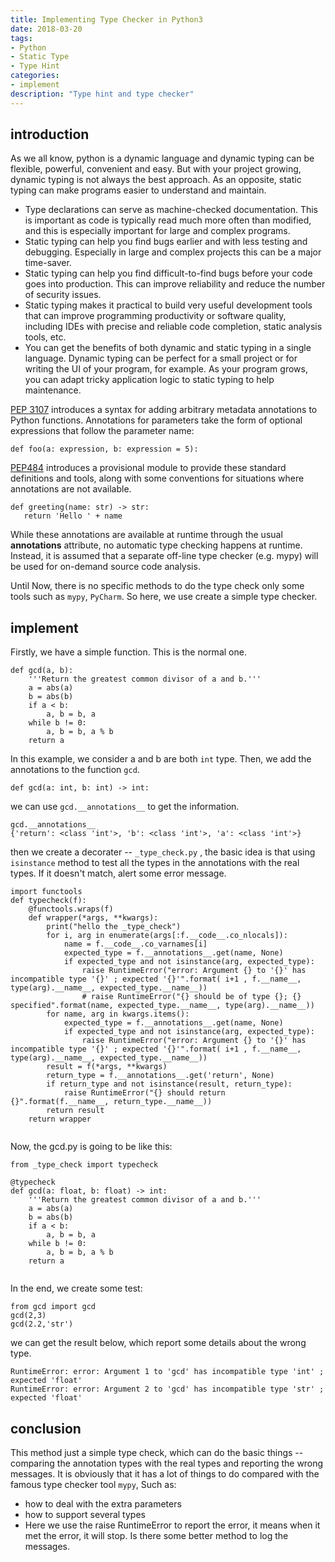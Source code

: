 ```yaml
---
title: Implementing Type Checker in Python3
date: 2018-03-20
tags:
- Python
- Static Type
- Type Hint
categories:
- implement
description: "Type hint and type checker"
---
```


## introduction
As we all know, python is a dynamic language and dynamic typing can be flexible, powerful, convenient and easy. But with your project growing, dynamic typing is not always the best approach. As an opposite, static typing can make programs easier to understand and maintain.
- Type declarations can serve as machine-checked documentation. This is important as code is typically read much more often than modified, and this is especially important for large and complex programs.
- Static typing can help you find bugs earlier and with less testing and debugging. Especially in large and complex projects this can be a major time-saver.
- Static typing can help you find difficult-to-find bugs before your code goes into production. This can improve reliability and reduce the number of security issues.
- Static typing makes it practical to build very useful development tools that can improve programming productivity or software quality, including IDEs with precise and reliable code completion, static analysis tools, etc.
- You can get the benefits of both dynamic and static typing in a single language. Dynamic typing can be perfect for a small project or for writing the UI of your program, for example. As your program grows, you can adapt tricky application logic to static typing to help maintenance.

[PEP 3107](https://www.python.org/dev/peps/pep-3107/) introduces a syntax for adding arbitrary metadata annotations to Python functions. Annotations for parameters take the form of optional expressions that follow the parameter name:
```
def foo(a: expression, b: expression = 5):
```
 [PEP484](https://www.python.org/dev/peps/pep-0484/#abstract) introduces a provisional module to provide these standard definitions and tools, along with some conventions for situations where annotations are not available.
 ```
 def greeting(name: str) -> str:
    return 'Hello ' + name

 ```
 While these annotations are available at runtime through the usual __annotations__ attribute, no automatic type checking happens at runtime. Instead, it is assumed that a separate off-line type checker (e.g. mypy) will be used for on-demand source code analysis.

Until Now, there is no specific methods to do the type check only some tools such as `mypy`, `PyCharm`. So here, we use create a simple type checker.

## implement
Firstly, we have a simple function. This is the normal one.
```
def gcd(a, b):
    '''Return the greatest common divisor of a and b.'''
    a = abs(a)
    b = abs(b)
    if a < b:
        a, b = b, a
    while b != 0:
        a, b = b, a % b
    return a

```
In this example, we consider a and b are both `int` type. Then, we add the annotations to the function `gcd`.
```
def gcd(a: int, b: int) -> int:

```
we can use `gcd.__annotations__` to get the information.
```
gcd.__annotations__
{'return': <class 'int'>, 'b': <class 'int'>, 'a': <class 'int'>}

```

then we create a decorater -- `_type_check.py`  , the basic idea is that using `isinstance` method to test all the types in the annotations with the real types. If it doesn't match, alert some error message.
```
import functools
def typecheck(f):
    @functools.wraps(f)
    def wrapper(*args, **kwargs):
        print("hello the _type_check")
        for i, arg in enumerate(args[:f.__code__.co_nlocals]):
            name = f.__code__.co_varnames[i]
            expected_type = f.__annotations__.get(name, None)
            if expected_type and not isinstance(arg, expected_type):
                raise RuntimeError("error: Argument {} to '{}' has incompatible type '{}' ; expected '{}'".format( i+1 , f.__name__, type(arg).__name__, expected_type.__name__))
                # raise RuntimeError("{} should be of type {}; {} specified".format(name, expected_type.__name__, type(arg).__name__))
        for name, arg in kwargs.items():
            expected_type = f.__annotations__.get(name, None)
            if expected_type and not isinstance(arg, expected_type):
                raise RuntimeError("error: Argument {} to '{}' has incompatible type '{}' ; expected '{}'".format( i+1 , f.__name__, type(arg).__name__, expected_type.__name__))
        result = f(*args, **kwargs)
        return_type = f.__annotations__.get('return', None)
        if return_type and not isinstance(result, return_type):
            raise RuntimeError("{} should return {}".format(f.__name__, return_type.__name__))
        return result
    return wrapper


```
Now, the gcd.py is going to be like this:
```
from _type_check import typecheck

@typecheck
def gcd(a: float, b: float) -> int:
    '''Return the greatest common divisor of a and b.'''
    a = abs(a)
    b = abs(b)
    if a < b:
        a, b = b, a
    while b != 0:
        a, b = b, a % b
    return a


```
In the end, we create some test:
```
from gcd import gcd
gcd(2,3)
gcd(2.2,'str')

```
we can get the result below, which report some details about the wrong type.
```
RuntimeError: error: Argument 1 to 'gcd' has incompatible type 'int' ; expected 'float'
RuntimeError: error: Argument 2 to 'gcd' has incompatible type 'str' ; expected 'float'

```

## conclusion
This method just a simple type check, which can do the basic things -- comparing the annotation types with the real types and reporting the wrong messages. It is obviously that it has a lot of things to do compared with the famous type checker tool `mypy`, Such as:
- how to deal with the extra parameters
- how to support several types
- Here we use the raise RuntimeError to report the error, it means when it met the error, it will stop. Is there some better method to log the messages.
